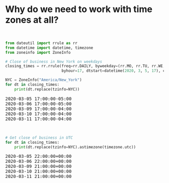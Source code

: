 # Why do we need to work with time zones at all?
<br/>

```python
from dateutil import rrule as rr
from datetime import datetime, timezone
from zoneinfo import ZoneInfo

# Close of business in New York on weekdays
closing_times = rr.rrule(freq=rr.DAILY, byweekday=(rr.MO, rr.TU, rr.WE, rr.TH, rr.FR),
                         byhour=17, dtstart=datetime(2020, 3, 5, 17), count=5)

NYC = ZoneInfo("America/New_York")
for dt in closing_times:
    print(dt.replace(tzinfo=NYC))
```
<pre style="margin-top: 0.5em">
2020-03-05 17:00:00-05:00
2020-03-06 17:00:00-05:00
2020-03-09 17:00:00-04:00
2020-03-10 17:00:00-04:00
2020-03-11 17:00:00-04:00
</pre>
<br/>

```python
# Get close of business in UTC
for dt in closing_times:
    print(dt.replace(tzinfo=NYC).astimezone(timezone.utc))
```
<pre style="margin-top: 0.5em">
2020-03-05 22:00:00+00:00
2020-03-06 22:00:00+00:00
2020-03-09 21:00:00+00:00
2020-03-10 21:00:00+00:00
2020-03-11 21:00:00+00:00
<pre>
